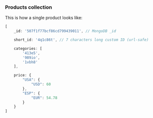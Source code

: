 ### Products collection

This is how a single product looks like:

~~~javascript
[
	_id: '507f1f77bcf86cd799439011', // MongoDB _id

	short_id: '4q1c86t', // 7 characters long custom ID (url-safe)

	categories: [
		'413e5',
		'989io',
		'1vbh8'
	],

	price: {
		"USA": {
			"USD": 60
		},
		"ESP": {
			"EUR": 54.78
		}
	}
]
~~~

